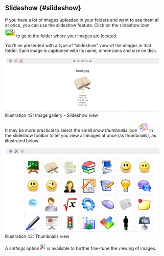## Slideshow {#slideshow}

If you have a lot of images uploaded in your folders and want to see them all at once, you can use the slideshow feature. Click on the slideshow icon ![](../assets/graphics126.png) to go to the folder where your images are located.

You&#039;ll be presented with a type of “slideshow” view of the images in that folder. Each image is captioned with its name, dimensions and size on disk.

![](../assets/images289.png)Illustration 42: Image gallery - Slideshow view

It may be more practical to select the small _show thumbnails_ icon ![](../assets/graphics127.png) in the slideshow toolbar to let you view all images at once (as thumbnails), as illustrated below:

![](../assets/images290.png)Illustration 43: Thumbnails view

A _settings_ option![](../assets/graphics345.png) is available to further fine-tune the viewing of images.